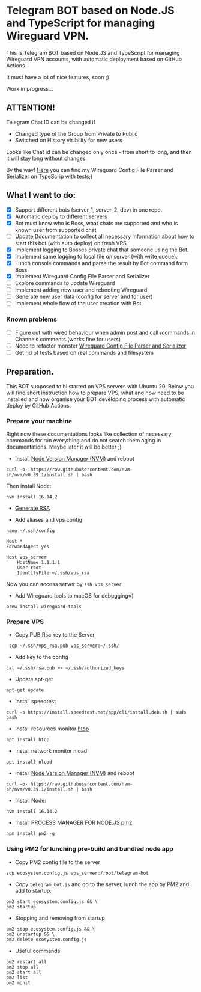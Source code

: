 # Telegram BOT based on Node.JS and TypeScript for managing Wireguard VPN.

This is Telegram BOT based on Node.JS and TypeScript for managing Wireguard VPN accounts, with automatic deployment based on GitHub Actions. 

It must have a lot of nice features, soon ;)

Work in progress...

## ATTENTION!
Telegram Chat ID can be changed if 
- Changed type of the Group from Private to Public
- Switched on History visibility for new users

Looks like Chat id can be changed only once - from short to long, and then it will stay long without changes.  


By the way!
[Here](https://github.com/PKSpeleo/telegram-bot/blob/master/src/wireguard/wireguardConfigUtils.ts) you can find my Wireguard Config File Parser and Serializer on TypeScrip with tests;)

## What I want to do:
- [x] Support different bots (server_1, server_2, dev) in one repo.
- [x] Automatic deploy to different servers
- [x] Bot must know who is Boss, what chats are supported and who is known user from supported chat
- [ ] Update Documentation to collect all necessary information about how to start this bot (with auto deploy) on fresh VPS.
- [x] Implement logging to Bosses private chat that someone using the Bot. 
- [x] Implement same logging to local file on server (with write queue). 
- [x] Lunch console commands and parse the result by Bot command form Boss
- [x] Implement Wireguard Config File Parser and Serializer
- [ ] Explore commands to update Wireguard
- [ ] Implement adding new user and rebooting Wireguard
- [ ] Generate new user data (config for server and for user)
- [ ] Implement whole flow of the user creation with Bot 

### Known problems
- [ ] Figure out with wired behaviour when admin post and call /commands in Channels comments (works fine for users)
- [ ] Need to refactor monster [Wireguard Config File Parser and Serializer](https://github.com/PKSpeleo/telegram-bot/blob/master/src/wireguard/wireguardConfigUtils.ts)
- [ ] Get rid of tests based on real commands and filesystem 

## Preparation.
This BOT supposed to bi started on VPS servers with Ubuntu 20.
Below you will find short instruction how to prepare VPS, what and how need to be installed and how organise your BOT developing process with automatic deploy by GitHub Actions.

### Prepare your machine
Right now these documentations looks like collection of necessary commands for run everything and do not search them aging in documentations. Maybe later it will be better ;)

- Install [Node Version Manager (NVM)](https://github.com/nvm-sh/nvm) and reboot
```shell
curl -o- https://raw.githubusercontent.com/nvm-sh/nvm/v0.39.1/install.sh | bash
```
Then install Node:
```shell
nvm install 16.14.2
```
- [Generate RSA](https://docs.github.com/en/authentication/connecting-to-github-with-ssh/generating-a-new-ssh-key-and-adding-it-to-the-ssh-agent#generating-a-new-ssh-key)

- Add aliases and vps config
```shell
nano ~/.ssh/config
```
```
Host *
ForwardAgent yes

Host vps_server
    HostName 1.1.1.1
    User root
    IdentityFile ~/.ssh/vps_rsa
```
Now you can access server by `ssh vps_server`

- Add Wireguard tools to macOS for debugging=)
```shell
brew install wireguard-tools
```

### Prepare VPS
- Copy PUB Rsa key to the Server
```shell
 scp ~/.ssh/vps_rsa.pub vps_server:~/.ssh/
```
- Add key to the config
```shell
cat ~/.ssh/rsa.pub >> ~/.ssh/authorized_keys
```
- Update apt-get
```shell
apt-get update
```
- Install speedtest
```shell
curl -s https://install.speedtest.net/app/cli/install.deb.sh | sudo bash
```
- Install resources monitor [htop](https://htop.dev/)
```shell
apt install htop
```
- Install network monitor nload
```shell
apt install nload
```
- Install [Node Version Manager (NVM)](https://github.com/nvm-sh/nvm) and reboot
```shell
curl -o- https://raw.githubusercontent.com/nvm-sh/nvm/v0.39.1/install.sh | bash
```
- Install Node:
```shell
nvm install 16.14.2
```
- Install PROCESS MANAGER FOR NODE.JS [pm2](https://pm2.keymetrics.io/)
```shell
npm install pm2 -g
```

### Using PM2 for lunching pre-build and bundled node app
- Copy PM2 config file to the server
```shell
scp ecosystem.config.js vps_server:/root/telegram-bot
```
- Copy `telegram_bot.js` and go to the server, lunch the app by PM2 and add to startup:
```shell
pm2 start ecosystem.config.js && \
pm2 startup
```
- Stopping and removing from startup
```shell
pm2 stop ecosystem.config.js && \
pm2 unstartup && \
pm2 delete ecosystem.config.js
```
- Useful commands
```shell
pm2 restart all
pm2 stop all
pm2 start all
pm2 list
pm2 monit
```
